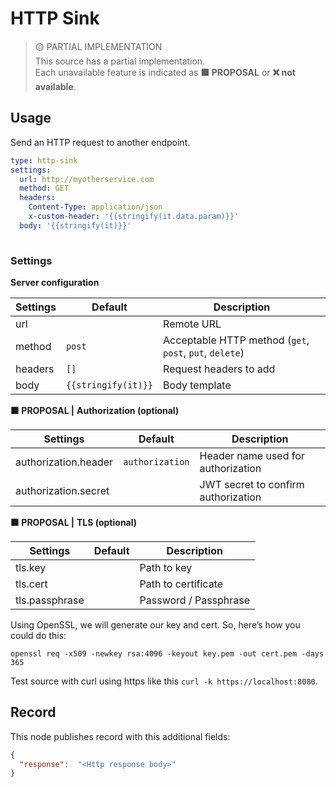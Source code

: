 # HTTP Sink

> 🟡 PARTIAL IMPLEMENTATION    
> This source has a partial implementation.   
> Each unavailable feature is indicated as __🟧 PROPOSAL__ or __❌ not available__.


## Usage

Send an HTTP request to another endpoint.

```yaml
type: http-sink
settings:
  url: http://myotherservice.com
  method: GET
  headers:
    Content-Type: application/json
    x-custom-header: '{{stringify(it.data.param)}}'
  body: '{{stringify(it)}}'
    

```

### Settings

**Server configuration**

| Settings        | Default  | Description                                                               |
|-----------------|----------|---------------------------------------------------------------------------|
| url             |          | Remote URL |
| method          | `post`   | Acceptable HTTP method (`get`, `post`, `put`, `delete`)                   |
| headers         | `[]`     | Request headers to add                |
| body            | `{{stringify(it)}}`      | Body template                 |

**🟧 PROPOSAL |** **Authorization (optional)**

| Settings        | Default  | Description                                                               |
|-----------------|----------|---------------------------------------------------------------------------|
| authorization.header    | `authorization`   | Header name used for authorization |
| authorization.secret    |                   | JWT secret to confirm authorization |


**🟧 PROPOSAL |** **TLS (optional)**

| Settings        | Default  | Description        |
|-----------------|----------|--------------------|
| tls.key         |    | Path to key              |
| tls.cert        |    | Path to certificate      |
| tls.passphrase  |    | Password / Passphrase    |

Using OpenSSL, we will generate our key and cert. So, here’s how you could do this:

```sell
openssl req -x509 -newkey rsa:4096 -keyout key.pem -out cert.pem -days 365
```

Test source with curl using https like this `curl -k https://localhost:8080`.


## Record

This node publishes record with this additional fields:

```json
{
  "response":  "<Http response body>"
}
```
